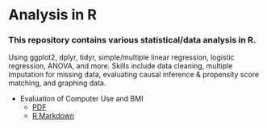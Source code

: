 # Analysis in R
### This repository contains various statistical/data analysis in R.

Using ggplot2, dplyr, tidyr, simple/multiple linear regression, logistic regression, ANOVA, and more. Skills include data cleaning, multiple imputation for missing data, evaluating causal inference & propensity score matching, and graphing data.

* Evaluation of Computer Use and BMI
  * [PDF](https://github.com/roshinib3/Data-Analysis-in-R/blob/master/report_obesity.pdf)
  * [R Markdown](https://github.com/roshinib3/Data-Analysis-in-R/blob/master/R_code_obesity.Rmd)
